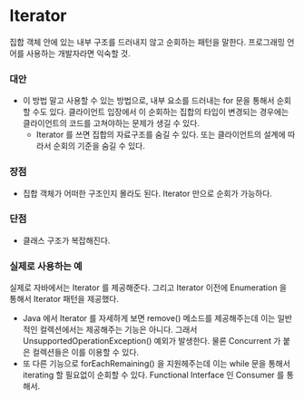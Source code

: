 # Iterator

집합 객체 안에 있는 내부 구조를 드러내지 않고 순회하는 패턴을 말한다. 프로그래밍 언어를 사용하는 개발자라면 익숙할 것.

### 대안

- 이 방법 말고 사용할 수 있는 방법으로, 내부 요소를 드러내는 for 문을 통해서 순회할 수도 있다.  클라이언트 입장에서 이 순회하는 집합의 타입이 변경되는 경우에는 클라이언트의 코드를 고쳐야하는 문제가 생길 수 있다.
    - Iterator 를 쓰면 집합의 자료구조를 숨길 수 있다.  또는 클라이언트의 설계에 따라서 순회의 기준을 숨길 수 있다.

### 장점

- 집합 객체가 어떠한 구조인지 몰라도 된다. Iterator 만으로 순회가 가능하다.

### 단점

- 클래스 구조가 복잡해진다.

### 실제로 사용하는 예

실제로 자바에서는 Iterator 를 제공해준다. 그리고 Iterator 이전에 Enumeration 을 통해서 Iterator 패턴을 제공했다.

- Java 에서 Iterator 를 자세하게 보면 remove() 메소드를 제공해주는데 이는 일반적인 컬렉션에서는 제공해주는 기능은 아니다. 그래서 UnsupportedOperationException() 예외가 발생한다. 물론 Concurrent 가 붙은 컬렉션들은 이를 이용할 수 있다.
- 또 다른 기능으로 forEachRemaining() 을 지원헤주는데 이는 while 문을 통해서 iterating 할 필요없이 순회할 수 있다. Functional Interface 인 Consumer 를 통해서.